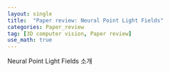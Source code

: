 ```yaml
---
layout: single
title:  "Paper review: Neural Point Light Fields"
categories: Paper_review
tag: [3D computer vision, Paper review]
use_math: true
---
```


Neural Point Light Fields 소개